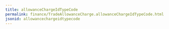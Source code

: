 ```yaml
---
title: allowanceChargeIdTypeCode
permalink: finance/TradeAllowanceCharge.allowanceChargeIdTypeCode.html
jsonid: allowancechargeidtypecode
---
```

